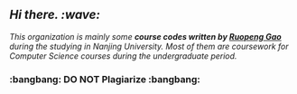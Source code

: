 <h2><em> Hi there. :wave: </em></h2>

<!--

**Here are some ideas to get you started:**

🙋‍♀️ A short introduction - what is your organization all about?
🌈 Contribution guidelines - how can the community get involved?
👩‍💻 Useful resources - where can the community find your docs? Is there anything else the community should know?
🍿 Fun facts - what does your team eat for breakfast?
🧙 Remember, you can do mighty things with the power of [Markdown](https://docs.github.com/github/writing-on-github/getting-started-with-writing-and-formatting-on-github/basic-writing-and-formatting-syntax)
-->

<!-- Introduction -->
<p>
  <em>This organization is mainly some <strong>course codes written by <a href="https://github.com/HELLORPG">Ruopeng Gao</a></strong> during the studying in Nanjing University. Most of them are coursework for Computer Science courses during the undergraduate period.</em>
</p>

<!-- Warning -->
<p>
  <h3>:bangbang: DO NOT Plagiarize :bangbang:</h3>
</p>
